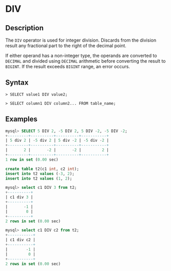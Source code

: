 # **DIV**

## **Description**

The `DIV` operator is used for integer division. Discards from the division result any fractional part to the right of the decimal point.

If either operand has a non-integer type, the operands are converted to `DECIMAL` and divided using `DECIMAL` arithmetic before converting the result to `BIGINT`. If the result exceeds `BIGINT` range, an error occurs.

## **Syntax**

```
> SELECT value1 DIV value2;
```

```
> SELECT column1 DIV column2... FROM table_name;
```

## **Examples**

```sql
mysql> SELECT 5 DIV 2, -5 DIV 2, 5 DIV -2, -5 DIV -2;
+---------+----------+----------+-----------+
| 5 div 2 | -5 div 2 | 5 div -2 | -5 div -2 |
+---------+----------+----------+-----------+
|       2 |       -2 |       -2 |         2 |
+---------+----------+----------+-----------+
1 row in set (0.00 sec)
```

```sql
create table t2(c1 int, c2 int);
insert into t2 values (-3, 2);
insert into t2 values (1, 2);

mysql> select c1 DIV 3 from t2;
+----------+
| c1 div 3 |
+----------+
|       -1 |
|        0 |
+----------+
2 rows in set (0.00 sec)

mysql> select c1 DIV c2 from t2;
+-----------+
| c1 div c2 |
+-----------+
|        -1 |
|         0 |
+-----------+
2 rows in set (0.00 sec)
```
